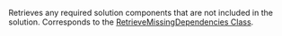 Retrieves any required solution components that are not included in the solution. 
Corresponds to the [RetrieveMissingDependencies Class](https://msdn.microsoft.com/library/microsoft.crm.sdk.messages.retrievemissingdependenciesrequest.aspx).
